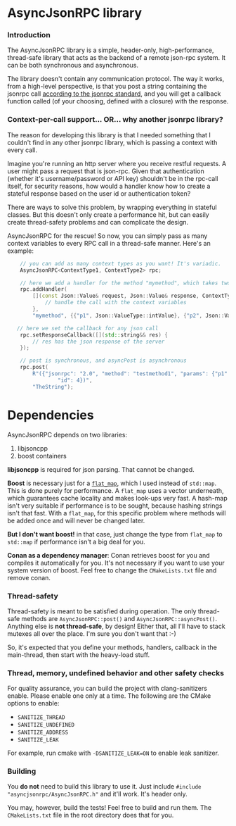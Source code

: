 # AsyncJsonRPC library

### Introduction
The AsyncJsonRPC library is a simple, header-only, high-performance, thread-safe library that acts as the backend of a remote json-rpc system. It can be both synchronous and asynchronous. 

The library doesn't contain any communication protocol. The way it works, from a high-level perspective, is that you post a string containing the jsonrpc call [according to the jsonrpc standard](https://www.jsonrpc.org/specification), and you will get a callback function called (of your choosing, defined with a closure) with the response.

### Context-per-call support... OR... why another jsonrpc library?

The reason for developing this library is that I needed something that I couldn't find in any other jsonrpc library, which is passing a context with every call.

Imagine you're running an http server where you receive restful requests. A user might pass a request that is json-rpc. Given that authentication (whether it's username/password or API key) shouldn't be in the rpc-call itself, for security reasons, how would a handler know how to create a stateful response based on the user id or authentication token?

There are ways to solve this problem, by wrapping everything in stateful classes. But this doesn't only create a performance hit, but can easily create thread-safety problems and can complicate the design.

AsyncJsonRPC for the rescue! So now, you can simply pass as many context variables to every RPC call in a thread-safe manner. Here's an example:

```c++
    // you can add as many context types as you want! It's variadic.
    AsyncJsonRPC<ContextType1, ContextType2> rpc; 

    // here we add a handler for the method "mymethod", which takes two json parameters, an integer and a string
    rpc.addHandler(
        [](const Json::Value& request, Json::Value& response, ContextType1 ctx1, ContextType2 ctx2) {
            // handle the call with the context variables
        },
        "mymethod", {{"p1", Json::ValueType::intValue}, {"p2", Json::ValueType::stringValue}});

   // here we set the callback for any json call
    rpc.setResponseCallback([](std::string&& res) {
        // res has the json response of the server
    });

    // post is synchronous, and asyncPost is asynchronous
    rpc.post(
        R"({"jsonrpc": "2.0", "method": "testmethod1", "params": {"p1": 5, "p2": "HiThere!!!"},
                "id": 4})",
        "TheString");
```

# Dependencies
AsyncJsonRPC depends on two libraries:
1. libjsoncpp
2. boost containers

**libjsoncpp** is required for json parsing. That cannot be changed.

**Boost** is necessary just for a [`flat_map`](https://www.boost.org/doc/libs/1_65_1/doc/html/boost/container/flat_map.html), which I used instead of `std::map`. This is done purely for performance. A `flat_map` uses a vector underneath, which guarantees cache locality and makes look-ups very fast. A hash-map isn't very suitable if performance is to be sought, because hashing strings isn't that fast. With a `flat_map`, for this specific problem where methods will be added once and will never be changed later. 

**But I don't want boost!** in that case, just change the type from `flat_map` to `std::map` if performance isn't a big deal for you.

**Conan as a dependency manager**: Conan retrieves boost for you and compiles it automatically for you. It's not necessary if you want to use your system version of boost. Feel free to change the `CMakeLists.txt` file and remove conan.

### Thread-safety
Thread-safety is meant to be satisfied during operation. The only thread-safe methods are `AsyncJsonRPC::post()` and `AsyncJsonRPC::asyncPost()`. Anything else is **not thread-safe**, by design! Either that, all I'll have to stack mutexes all over the place. I'm sure you don't want that :-)

So, it's expected that you define your methods, handlers, callback in the main-thread, then start with the heavy-load stuff.

### Thread, memory, undefined behavior and other safety checks

For quality assurance, you can build the project with clang-sanitizers enable. Please enable one only at a time. The following are the CMake options to enable:

- `SANITIZE_THREAD`
- `SANITIZE_UNDEFINED`
- `SANITIZE_ADDRESS`
- `SANITIZE_LEAK`

For example, run cmake with `-DSANITIZE_LEAK=ON` to enable leak sanitizer.

### Building
You **do not** need to build this library to use it. Just include `#include "asyncjsonrpc/AsyncJsonRPC.h"` and it'll work. It's header only.

You may, however, build the tests! Feel free to build and run them. The `CMakeLists.txt` file in the root directory does that for you.
